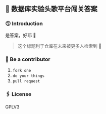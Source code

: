 ## 📖 数据库实验头歌平台闯关答案

### 😗 Introduction

是答案，好耶 🎉

> 这个标题利于仓库在未来被更多人检索到 💩

### 🔧 Be a contributor

1. `fork one`
2. `do your things`
3. `pull request`

### 🖇 License

GPLV3
